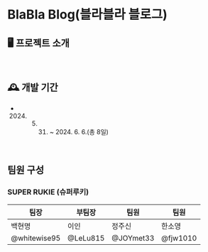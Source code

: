 # BlaBla Blog(블라블라 블로그)

## 🖥️ 프로젝트 소개

<br>

## 🕰️ 개발 기간

- 2024. 5. 31. ~ 2024. 6. 6.(총 8일)

<br>

## 팀원 구성

### SUPER RUKIE (슈퍼루키)
| 팀장       | 부팀장     | 팀원       | 팀원      | 
| ---------- | ---------- | ---------- | ----------|
| 백현명     | 이인       | 정주신      | 한소영     | 
|@whitewise95  | @LeLu815  | @JOYmet33  | @fjw1010  |

